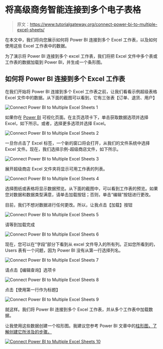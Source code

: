 # 将高级商务智能连接到多个电子表格

> 原文：<https://www.tutorialgateway.org/connect-power-bi-to-multiple-excel-sheets/>

在本文中，我们将向您展示如何将 Power BI 连接到多个 Excel 工作表，以及如何使用这些 Excel 工作表中的数据。

为了演示将 Power BI 连接到多个 excel 工作表，我们将把 Excel 文件中多个表或工作表的数据加载到 Power BI，并生成一个条形图。

## 如何将 Power BI 连接到多个 Excel 工作表

在我们开始将 Power BI 连接到多个 Excel 工作表之前，让我们看看示例超级表格 Excel 文件中的数据。从下面的截图可以看到，它有三张表【订单、退货、用户】

![Connect Power BI to Multiple Excel Sheets 1](img/8e88a3b39fa51a32eba8a97a8bbc5bfa.png)

如果你在 [Power BI](https://www.tutorialgateway.org/power-bi-tutorial/) 可视化页面。在主页选项卡下，单击获取数据选项并选择 Excel，如下所示。或者，选择更多选项并选择 Excel。

![Connect Power BI to Multiple Excel Sheets 2](img/39082f35fe11a4ecddd425aaa76b4521.png)

一旦你点击了 Excel 标签，一个新的窗口将会打开，从我们的文件系统中选择 Excel 文件。现在，我们选择示例-超级商店文件，如下所示。

![Connect Power BI to Multiple Excel Sheets 3](img/24e5a2cd2eaf5793717275cde86bd550.png)

展开超级商店 Excel 文件夹将显示可用工作表的列表。

![Connect Power BI to Multiple Excel Sheets 4](img/7bd989616ddee09e30658ccdd7feffe3.png)

选择图纸或表格将显示数据预览。从下面的截图中，可以看到工作表的预览。如果您对数据和数据类型满意，请单击加载按钮；否则，单击“编辑”按钮进行更改。

目前，我们不想对数据进行任何更改。所以，让我点击【加载】按钮

![Connect Power BI to Multiple Excel Sheets 5](img/e7788476d28c291930f060a765d53060.png)

请等到加载完成

![Connect Power BI to Multiple Excel Sheets 6](img/3581a1b02006c841da817c1b923cd4a2.png)

现在，您可以在“字段”部分下看到从 excel 文件导入的所有列。正如您所看到的，Users 表有一个问题，因为 Power BI 没有从第一行选择列名。

![Connect Power BI to Multiple Excel Sheets 7](img/ad40ad3e2d54d83efb860b2910b78c7e.png)

请点击【编辑查询】选项卡

![Connect Power BI to Multiple Excel Sheets 8](img/0e717c00f398cbd37cfae480881d4422.png)

点击【使用第一行作为标题】

![Connect Power BI to Multiple Excel Sheets 9](img/e8d4014f619ab1122da82543bbbdac9b.png)

就这样。我们将 Power BI 连接到多个 Excel 工作表，并从多个工作表中加载数据。

让我使用这些数据创建一个柱形图。我建议您参考 Power BI 文章中的[柱形图，了解创建它所涉及的步骤。](https://www.tutorialgateway.org/column-chart-in-power-bi/)

[![Connect Power BI to Multiple Excel Sheets 10](img/fd2950b22bf545db07c7cba2eab90a9d.png)](https://www.tutorialgateway.org/column-chart-in-power-bi/)
